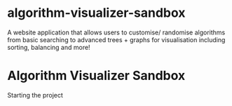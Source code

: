 # algorithm-visualizer-sandbox
A website application that allows users to customise/ randomise algorithms from basic searching to advanced trees + graphs for visualisation including sorting, balancing and more!
# Algorithm Visualizer Sandbox
Starting the project